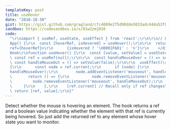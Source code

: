 ```yaml
---
templateKey: post
title: useHover
date: "2018-10-30"
gist: https://gist.github.com/gragland/cfc4089e2f5d98dde5033adc44da53f8
sandbox: https://codesandbox.io/s/01w2zmj010
code:
  "\r\nimport { useRef, useState, useEffect } from 'react';\r\n\r\n// Usage\r\nfunction
  App() {\r\n  const [hoverRef, isHovered] = useHover();\r\n\r\n  return (\r\n    <div
  ref={hoverRef}>\r\n      {isHovered ? '\U0001F601' : '☹️'}\r\n    </div>\r\n  );\r\n}\r\n\r\n//
  Hook\r\nfunction useHover() {\r\n  const [value, setValue] = useState(false);\r\n\r\n
  \ const ref = useRef(null);\r\n\r\n  const handleMouseOver = () => setValue(true);\r\n
  \ const handleMouseOut = () => setValue(false);\r\n\r\n  useEffect(\r\n    () =>
  {\r\n      const node = ref.current;\r\n      if (node) {\r\n        node.addEventListener('mouseover',
  handleMouseOver);\r\n        node.addEventListener('mouseout', handleMouseOut);\r\n\r\n
  \       return () => {\r\n          node.removeEventListener('mouseover', handleMouseOver);\r\n
  \         node.removeEventListener('mouseout', handleMouseOut);\r\n        };\r\n
  \     }\r\n    },\r\n    [ref.current] // Recall only if ref changes\r\n  );\r\n\r\n
  \ return [ref, value];\r\n}"
---
```


Detect whether the mouse is hovering an element. The hook returns a ref
and a boolean value indicating whether the element with that ref is currently being
hovered. So just add the returned ref to any element whose hover state you want
to monitor.
